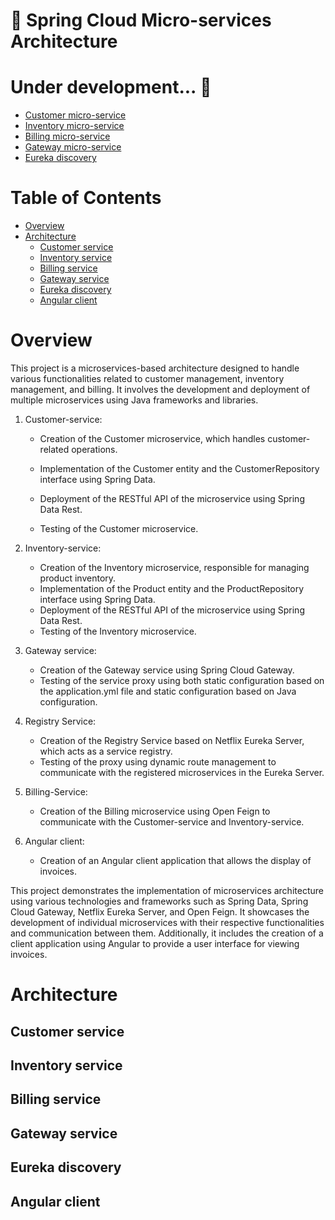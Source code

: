# 🍃 Spring Cloud Micro-services Architecture 
# Under development... 🚀

- [Customer micro-service](https://github.com/Slimani-CE/customer-service)
- [Inventory micro-service](https://github.com/Slimani-CE/inventory-service)
- [Billing micro-service](https://github.com/Slimani-CE/billing-service)
- [Gateway micro-service](https://github.com/Slimani-CE/gateway-service)
- [Eureka discovery](https://github.com/Slimani-CE/eureka-discovery)

# Table of Contents
- [Overview](#overview)
- [Architecture](#architecture)
    - [Customer service](#Customer-service)
    - [Inventory service](#Inventory-service)
    - [Billing service](#Billing-service)
    - [Gateway service](#Gateway-service)
    - [Eureka discovery](#Eureka-discovery)
    - [Angular client](#Angular-client)
# Overview
This project is a microservices-based architecture designed to handle various functionalities related to customer management, inventory management, and billing. It involves the development and deployment of multiple microservices using Java frameworks and libraries.

1. Customer-service:

    * Creation of the Customer microservice, which handles customer-related operations.

    * Implementation of the Customer entity and the CustomerRepository interface using Spring Data.

    * Deployment of the RESTful API of the microservice using Spring Data Rest.

    * Testing of the Customer microservice. 

2. Inventory-service:

    * Creation of the Inventory microservice, responsible for managing product inventory.
    * Implementation of the Product entity and the ProductRepository interface using Spring Data.
    * Deployment of the RESTful API of the microservice using Spring Data Rest.
    * Testing of the Inventory microservice.

3. Gateway service:

    * Creation of the Gateway service using Spring Cloud Gateway.
    * Testing of the service proxy using both static configuration based on the application.yml file and static configuration based on Java configuration.

4. Registry Service:

    * Creation of the Registry Service based on Netflix Eureka Server, which acts as a service registry.
    * Testing of the proxy using dynamic route management to communicate with the registered microservices in the Eureka Server.
5. Billing-Service:

    * Creation of the Billing microservice using Open Feign to communicate with the Customer-service and Inventory-service.
6. Angular client:

    * Creation of an Angular client application that allows the display of invoices.
    
This project demonstrates the implementation of microservices architecture using various technologies and frameworks such as Spring Data, Spring Cloud Gateway, Netflix Eureka Server, and Open Feign. It showcases the development of individual microservices with their respective functionalities and communication between them. Additionally, it includes the creation of a client application using Angular to provide a user interface for viewing invoices.

# Architecture

## Customer service

## Inventory service

## Billing service

## Gateway service

## Eureka discovery

## Angular client
